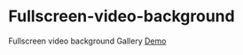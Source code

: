 # Fullscreen-video-background
Fullscreen video background Gallery [Demo](https://alfazzafashion.github.io/Fullscreen-video-background/)
